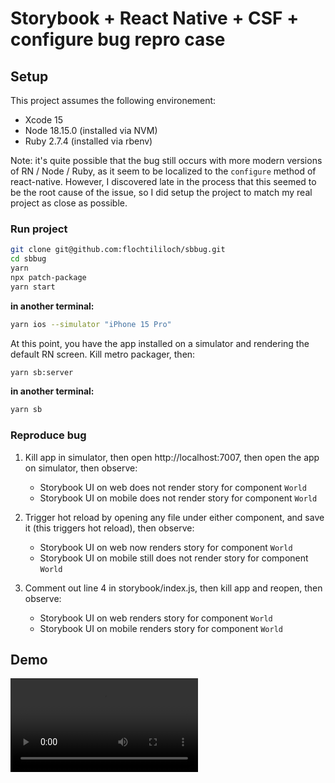 # Storybook + React Native + CSF + configure bug repro case

## Setup

This project assumes the following environement:

- Xcode 15
- Node 18.15.0 (installed via NVM)
- Ruby 2.7.4 (installed via rbenv)

Note: it's quite possible that the bug still occurs with more modern versions of RN / Node / Ruby, as it seem to be localized to the `configure` method of react-native. However, I discovered late in the process that this seemed to be the root cause of the issue, so I did setup the project to match my real project as close as possible.

### Run project

```sh
git clone git@github.com:flochtililoch/sbbug.git
cd sbbug
yarn
npx patch-package
yarn start
```

**in another terminal:**

```sh
yarn ios --simulator "iPhone 15 Pro"
```

At this point, you have the app installed on a simulator and rendering the default RN screen. Kill metro packager, then:

```sh
yarn sb:server
```

**in another terminal:**

```sh
yarn sb
```

### Reproduce bug

1. Kill app in simulator, then open http://localhost:7007, then open the app on simulator, then observe:

   - Storybook UI on web does not render story for component `World`
   - Storybook UI on mobile does not render story for component `World`

2. Trigger hot reload by opening any file under either component, and save it (this triggers hot reload), then observe:

   - Storybook UI on web now renders story for component `World`
   - Storybook UI on mobile still does not render story for component `World`

3. Comment out line 4 in storybook/index.js, then kill app and reopen, then observe:

   - Storybook UI on web renders story for component `World`
   - Storybook UI on mobile renders story for component `World`

## Demo

![demo](demo.mov)

